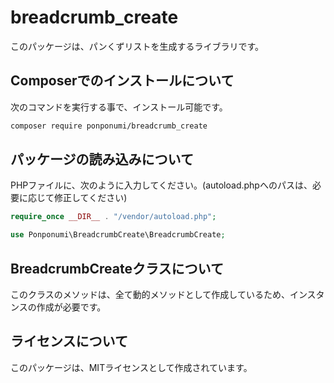 # breadcrumb_create

このパッケージは、パンくずリストを生成するライブラリです。

## Composerでのインストールについて

次のコマンドを実行する事で、インストール可能です。

```bash
composer require ponponumi/breadcrumb_create
```

## パッケージの読み込みについて

PHPファイルに、次のように入力してください。(autoload.phpへのパスは、必要に応じて修正してください)

```php
require_once __DIR__ . "/vendor/autoload.php";

use Ponponumi\BreadcrumbCreate\BreadcrumbCreate;
```

## BreadcrumbCreateクラスについて

このクラスのメソッドは、全て動的メソッドとして作成しているため、インスタンスの作成が必要です。

## ライセンスについて

このパッケージは、MITライセンスとして作成されています。
